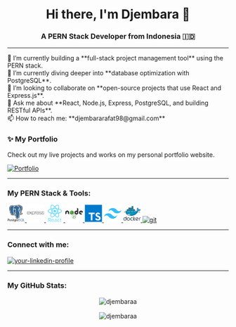 <h1 align="center">Hi there, I'm Djembara 👋</h1>
<h3 align="center">A PERN Stack Developer from Indonesia 🇮🇩</h3>

---

<p align="left">
  🔭 I’m currently building a **full-stack project management tool** using the PERN stack. <br>
  🌱 I’m currently diving deeper into **database optimization with PostgreSQL**. <br>
  👯 I’m looking to collaborate on **open-source projects that use React and Express.js**. <br>
  💬 Ask me about **React, Node.js, Express, PostgreSQL, and building RESTful APIs**. <br>
  📫 How to reach me: **djembararafat98@gmail.com** <br>
</p>

### ✨ My Portfolio

Check out my live projects and works on my personal portfolio website.

<a href="https://djembaraa-djembaraas-projects.vercel.app/" target="_blank">
  <img src="https://img.shields.io/badge/View_Portfolio-000000?style=for-the-badge&logo=vercel&logoColor=white" alt="Portfolio"/>
</a>

---

<h3 align="left">My PERN Stack & Tools:</h3>
<p align="left">
  <a href="https://www.postgresql.org" target="_blank" rel="noreferrer">
    <img src="https://raw.githubusercontent.com/devicons/devicon/master/icons/postgresql/postgresql-original-wordmark.svg" alt="postgresql" width="40" height="40"/>
  </a>
  <a href="https://expressjs.com" target="_blank" rel="noreferrer">
    <img src="https://raw.githubusercontent.com/devicons/devicon/master/icons/express/express-original-wordmark.svg" alt="express" width="40" height="40"/>
  </a>
  <a href="https://reactjs.org/" target="_blank" rel="noreferrer">
    <img src="https://raw.githubusercontent.com/devicons/devicon/master/icons/react/react-original-wordmark.svg" alt="react" width="40" height="40"/>
  </a>
  <a href="https://nodejs.org" target="_blank" rel="noreferrer">
    <img src="https://raw.githubusercontent.com/devicons/devicon/master/icons/nodejs/nodejs-original-wordmark.svg" alt="nodejs" width="40" height="40"/>
  </a>
  <a href="https://www.typescriptlang.org/" target="_blank" rel="noreferrer">
    <img src="https://raw.githubusercontent.com/devicons/devicon/master/icons/typescript/typescript-original.svg" alt="typescript" width="40" height="40"/>
  </a>
  <a href="https://tailwindcss.com/" target="_blank" rel="noreferrer">
    <img src="https://raw.githubusercontent.com/devicons/devicon/master/icons/tailwindcss/tailwindcss-original.svg" alt="tailwindcss" width="40" height="40"/>
  </a>
    <a href="https://www.docker.com/" target="_blank" rel="noreferrer">
    <img src="https://raw.githubusercontent.com/devicons/devicon/master/icons/docker/docker-original-wordmark.svg" alt="docker" width="40" height="40"/>
  </a>
  <a href="https://git-scm.com/" target="_blank" rel="noreferrer">
    <img src="https://www.vectorlogo.zone/logos/git-scm/git-scm-icon.svg" alt="git" width="40" height="40"/>
  </a>
</p>

---

<h3 align="left">Connect with me:</h3>
<p align="left">
  <a href="[https://linkedin.com/in/your-linkedin-profile](https://www.linkedin.com/in/djembar-arafat-9a6602178/)" target="blank">
    <img align="center" src="https://raw.githubusercontent.com/rahuldkjain/github-profile-readme-generator/master/src/images/icons/Social/linked-in-alt.svg" alt="your-linkedin-profile" height="30" width="40" />
  </a>
  </p>

---

<h3 align="left">My GitHub Stats:</h3>
<p align="center">
  <img align="center" src="https://github-readme-stats.vercel.app/api?username=djembaraa&show_icons=true&locale=en&theme=tokyonight" alt="djembaraa" />
</p>
<p align="center">
  <img align="center" src="https://github-readme-stats.vercel.app/api/top-langs?username=djembaraa&layout=compact&locale=en&theme=tokyonight" alt="djembaraa" />
</p>
